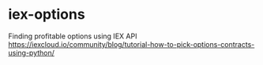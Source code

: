 # iex-options
Finding profitable options using IEX API
https://iexcloud.io/community/blog/tutorial-how-to-pick-options-contracts-using-python/
